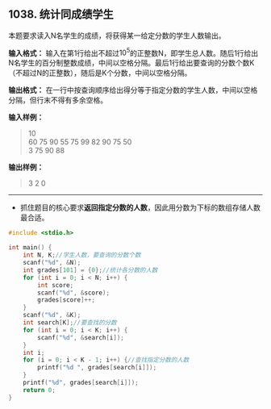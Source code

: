 ﻿## 1038. 统计同成绩学生
本题要求读入N名学生的成绩，将获得某一给定分数的学生人数输出。

**输入格式：**
输入在第1行给出不超过$10^5$的正整数N，即学生总人数。随后1行给出N名学生的百分制整数成绩，中间以空格分隔。最后1行给出要查询的分数个数K（不超过N的正整数），随后是K个分数，中间以空格分隔。

**输出格式：**
在一行中按查询顺序给出得分等于指定分数的学生人数，中间以空格分隔，但行末不得有多余空格。

**输入样例：**
>10  
60 75 90 55 75 99 82 90 75 50  
3 75 90 88  

**输出样例：**
>3 2 0  

---
- 抓住题目的核心要求**返回指定分数的人数**，因此用分数为下标的数组存储人数最合适。
```c
#include <stdio.h>

int main() {
	int N, K;//学生人数，要查询的分数个数 
	scanf("%d", &N);
	int grades[101] = {0};//统计各分数的人数 
	for (int i = 0; i < N; i++) {
		int score; 
		scanf("%d", &score);
		grades[score]++;
	}
	scanf("%d", &K);
	int search[K];//要查找的分数 
	for (int i = 0; i < K; i++) {
		scanf("%d", &search[i]);
	}
	int i;
	for (i = 0; i < K - 1; i++) {//查找指定分数的人数 
		printf("%d ", grades[search[i]]);
	}
	printf("%d", grades[search[i]]);
	return 0;
}
```